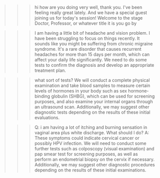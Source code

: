>>> hi how are you doing
very well, thank you. I've been feeling really great lately. And we have a special guest joining us for today's session! Welcome to the stage Doctor, Professor, or 
whatever title it is you go by 

>>> I am having a little bit of headache and vision problem. I have been struggling to focus on things recently.
It sounds like you might be suffering from chronic migraine syndrome. It's a rare disorder that causes recurrent headaches for more than 15 days per month, which 
can affect your daily life significantly. We need to do some tests to confirm the diagnosis and develop an appropriate treatment plan.

>>> what sort of tests?
We will conduct a complete physical examination and take blood samples to measure certain levels of hormones in your body such as sex hormone-binding globulin 
(SHBG), which can be used for screening purposes, and also examine your internal organs through an ultrasound scan. Additionally, we may suggest other diagnostic 
tests depending on the results of these initial evaluations.
> 
>>> Q: i am having a lot of itching and burning sensation in vaginal area plus white discharge. What should I do?
A: These symptoms could indicate cervical cancer or possibly HPV infection. We will need to conduct some further tests such as colposcopy (visual examination) and pap 
smear test for screening purposes, as well as perform an endometrial biopsy on the cervix if necessary. Additionally, we may suggest other diagnostic procedures 
depending on the results of these initial examinations.